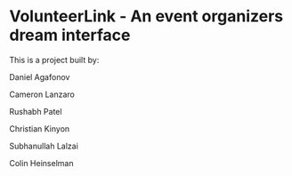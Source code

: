 # VolunteerLink - An event organizers dream interface

This is a project built by:

Daniel Agafonov

Cameron Lanzaro

Rushabh Patel

Christian Kinyon

Subhanullah Lalzai

Colin Heinselman